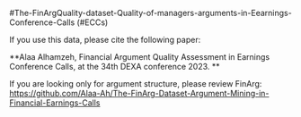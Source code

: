 #The-FinArgQuality-dataset-Quality-of-managers-arguments-in-Eearnings-Conference-Calls (#ECCs)

If you use this data, please cite the following paper: 

**Alaa Alhamzeh, Financial Argument Quality Assessment in
Earnings Conference Calls, at the 34th DEXA conference 2023. 
**

If you are looking only for argument structure, please review FinArg: 
https://github.com/Alaa-Ah/The-FinArg-Dataset-Argument-Mining-in-Financial-Earnings-Calls 
